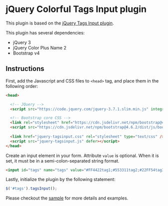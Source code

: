 # jQuery Colorful Tags Input plugin

This plugin is based on the [jQuery Tags Input plugin](https://github.com/khenfei/jquery-tagsinput).

This plugin has several dependencies:
- jQuery 3
- jQuery Color Plus Name 2
- Bootstrap v4

## Instructions

First, add the Javascript and CSS files to `<head>` tag, and place them in the following order:
```html
<head>

  <!-- JQuery -->
  <script src="https://code.jquery.com/jquery-3.7.1.slim.min.js" integrity="sha256-kmHvs0B+OpCW5GVHUNjv9rOmY0IvSIRcf7zGUDTDQM8=" crossorigin="anonymous"></script>

  <!-- Bootstrap core CSS -->
  <link rel="stylesheet" href="https://cdn.jsdelivr.net/npm/bootstrap@4.6.2/dist/css/bootstrap.min.css" integrity="sha384-xOolHFLEh07PJGoPkLv1IbcEPTNtaed2xpHsD9ESMhqIYd0nLMwNLD69Npy4HI+N" crossorigin="anonymous">
  <script src="https://cdn.jsdelivr.net/npm/bootstrap@4.6.2/dist/js/bootstrap.min.js" integrity="sha384-+sLIOodYLS7CIrQpBjl+C7nPvqq+FbNUBDunl/OZv93DB7Ln/533i8e/mZXLi/P+" crossorigin="anonymous"></script>
  
  <link href="jquery-tagsinput.css" rel="stylesheet" type="text/css" />
  <script src="jquery-tagsinput.js" defer></script>
</head>
```	

Create an input element in your form. Attribute `value` is optional. When it is set, it must be in a semi-colon-separated string format.
```html
<input id="tags" name="tags" value="#FF4422tag1;#553311tag2;#22FF54tag3;" />
```
Lastly, initialize the plugin by the following statement:
```javascript
$('#tags').tagsInput();
```

Please checkout the [sample](sample/demo.html) for more details and examples.


